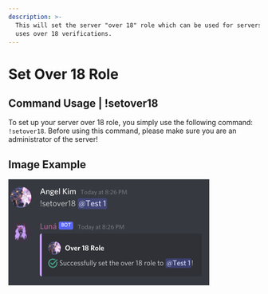 ```yaml
---
description: >-
  This will set the server "over 18" role which can be used for servers that
  uses over 18 verifications.
---
```


# Set Over 18 Role

## Command Usage \| !setover18

To set up your server over 18 role, you simply use the following command: `!setover18`. Before using this command, please make sure you are an administrator of the server!

## Image Example

![](../../.gitbook/assets/image%20%2812%29.png)

